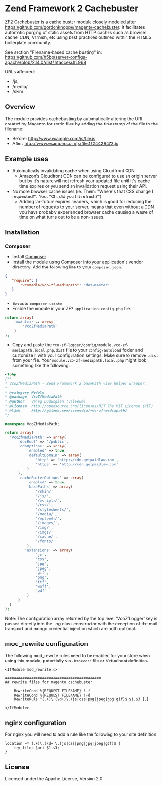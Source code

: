 Zend Framework 2 Cachebuster
===================

ZF2 Cachebuster is a cache buster module closely modeled after https://github.com/gordonknoppe/magento-cachebuster.  It facilitates automatic purging of static assets from HTTP caches such as browser cache, CDN, Varnish, etc using best practices outlined within the HTML5 boilerplate community.

See section "Filename-based cache busting" in:
https://github.com/h5bp/server-configs-apache/blob/2.14.0/dist/.htaccess#L968

URLs affected:

* /js/ 
* /media/
* /skin/

## Overview

The module provides cachebusting by automatically altering the URI created by Magento for static files by adding the timestamp of the file to the filename:

* Before: http://www.example.com/js/file.js
* After:  http://www.example.com/js/file.1324429472.js

## Example uses

* Automatically invalidating cache when using Cloudfront CDN 
  * Amazon's Cloudfront CDN can be configured to use an origin server but by it's nature will not refresh your updated file until it's cache time expires or you send an invalidation request using their API.  
* No more browser cache issues (ie. Them: "Where's that CSS change I requested?".  You: "Oh, did you hit refresh?")
  * Adding far-future expires headers, which is good for reducing the number of requests to your server, means that even without a CDN you have probably experienced browser cache causing a waste of time on what turns out to be a non-issues.

## Installation

### Composer
 * Install [Composer](http://getcomposer.org/doc/00-intro.md)
 * Install the module using Composer into your application's vendor directory. Add the following line to your `composer.json`.

 ```json
 {
    "require": {
        "vcomedia/vco-zf-mediapath": "dev-master"
    }
 }
```
 * Execute ```composer update```
 * Enable the module in your ZF2 `application.config.php` file.

 ```php
 return array(
     'modules' => array(
         'VcoZfMediaPath'
     )
 );
 ```
 * Copy and paste the `vco-zf-logger/config/module.vco-zf-mediapath.local.php.dist` file to your `config/autoload` folder and customize it with your configuration settings. Make sure to remove `.dist` from your file. Your `module.vco-zf-mediapath.local.php` might look something like the following:

  ```php
<?php
/**
 * VcoZfMediaPath - Zend Framework 2 basePath view helper wrapper.
 *
 * @category Module
 * @package  VcoZfMediaPath
 * @author   Vahag Dudukgian (valeeum)
 * @license  http://opensource.org/licenses/MIT The MIT License (MIT)
 * @link     http://github.com/vcomedia/vco-zf-mediapath/
 */

namespace VcoZfMediaPath;

return array(
    'VcoZfMediaPath' => array(
        'docRoot' => '/public',
        'cdnOptions' => array(
            'enabled' => true,
            'defaultDomain' => array(
                'http' => 'http://cdn.getpaidlaw.com',
                'https' => 'http://cdn.getpaidlaw.com'
            )
        ),
        'cacheBusterOptions' => array(
            'enabled' => true,
            'basePaths' => array(
                '/skin/',
                '/js/',
                '/scripts/',
                '/css/',
                '/stylesheets/',
                '/media/',
                '/uploads/',
                '/images/',
                '/img/',
                '/imgs/',
                '/cache/',
                '/fonts/'
            ),
           'extensions' => array(
                'js',
                'css',
                'jpg',
                'jpeg',
                'gif',
                'png',
                'ttf',
                'woff',
                'pdf'
            )            
        )
    )
);

  ```

Note: The configuration array returned by the top level 'VcoZfLogger' key is passed directly into the Log class constructor with the exception of the mail transport and mongo credential injection which are both optional.

## mod_rewrite configuration

The following mod_rewrite rules need to be enabled for your store when using this module, potentially via `.htaccess` file or Virtualhost definition.  

    <IfModule mod_rewrite.c>

    ############################################
    ## rewrite files for magento cachebuster

        RewriteCond %{REQUEST_FILENAME} !-f
        RewriteCond %{REQUEST_FILENAME} !-d
        RewriteRule ^(.+)\.(\d+)\.(js|css|png|jpeg|jpg|gif)$ $1.$3 [L]

    </IfModule>

## nginx configuration

For nginx you will need to add a rule like the following to your site definition.

    location ~* (.+)\.(\d+)\.(js|css|png|jpg|jpeg|gif)$ {
        try_files $uri $1.$3;
    }

## License

Licensed under the Apache License, Version 2.0